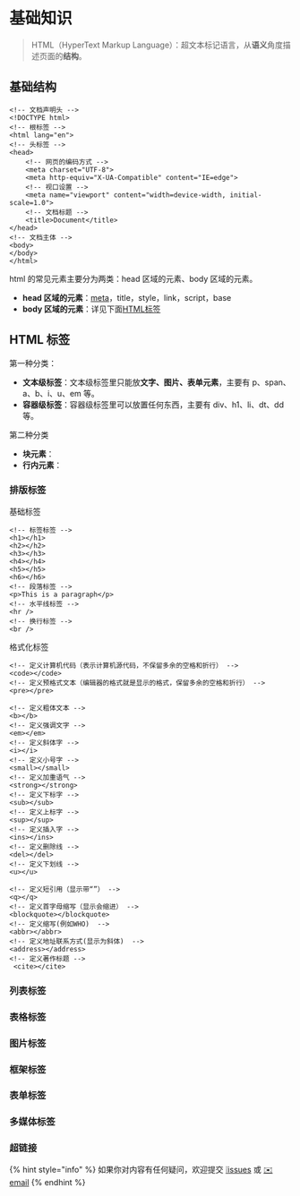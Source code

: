 # 基础知识

> HTML（HyperText Markup Language）：超文本标记语言，从**语义**角度描述页面的**结构**。

## 基础结构

```markup
<!-- 文档声明头 -->
<!DOCTYPE html>
<!-- 根标签 -->
<html lang="en">
<!-- 头标签 -->
<head>
    <!-- 网页的编码方式 -->
    <meta charset="UTF-8">
    <meta http-equiv="X-UA-Compatible" content="IE=edge">
    <!-- 视口设置 -->
    <meta name="viewport" content="width=device-width, initial-scale=1.0">
    <!-- 文档标题 -->
    <title>Document</title>
</head>
<!-- 文档主体 -->
<body>
</body>
</html>
```

html 的常见元素主要分为两类：head 区域的元素、body 区域的元素。

* **head 区域的元素**：[meta](https://sherwinshen.gitbook.io/front-end-blog/html/html-advanced#yuan-biao-qian)，title，style，link，script，base
* **body 区域的元素**：详见下面[HTML标签](https://sherwinshen.gitbook.io/front-end-blog/html/html-basic#biao-qian-yu-yi)

## HTML 标签

第一种分类：

* **文本级标签**：文本级标签里只能放**文字、图片、表单元素**，主要有 p、span、a、b、i、u、em 等。
* **容器级标签**：容器级标签里可以放置任何东西，主要有 div、h1、li、dt、dd 等。

第二种分类

* **块元素**：
* **行内元素**：

### 排版标签

基础标签

```markup
<!-- 标签标签 -->
<h1></h1>
<h2></h2>
<h3></h3>
<h4></h4>
<h5></h5>
<h6></h6>
<!-- 段落标签 -->
<p>This is a paragraph</p>
<!-- 水平线标签 -->
<hr />
<!-- 换行标签 -->
<br />
```

格式化标签

```markup
<!-- 定义计算机代码（表示计算机源代码，不保留多余的空格和折行） -->
<code></code>
<!-- 定义预格式文本（编辑器的格式就是显示的格式，保留多余的空格和折行） -->
<pre></pre>

<!-- 定义粗体文本 -->
<b></b>
<!-- 定义强调文字 -->
<em></em>
<!-- 定义斜体字 -->
<i></i>
<!-- 定义小号字 -->
<small></small>
<!-- 定义加重语气 -->
<strong></strong>
<!-- 定义下标字 -->
<sub></sub>
<!-- 定义上标字 -->
<sup></sup>
<!-- 定义插入字 -->
<ins></ins>
<!-- 定义删除线 -->
<del></del>
<!-- 定义下划线 -->
<u></u>

<!-- 定义短引用（显示带“”） -->
<q></q>
<!-- 定义首字母缩写（显示会缩进） -->
<blockquote></blockquote>
<!-- 定义缩写(例如WHO)  -->
<abbr></abbr>
<!-- 定义地址联系方式(显示为斜体)  -->
<address></address>
<!-- 定义著作标题 -->
 <cite></cite>
```

### 列表标签



### 表格标签



### 图片标签



### 框架标签



### 表单标签



### 多媒体标签



### 超链接



{% hint style="info" %}
如果你对内容有任何疑问，欢迎提交 [❕issues](https://github.com/MrEnvision/Front-end_learning_notes/issues) 或 [ ✉️ email](mailto:EnvisionShen@gmail.com)
{% endhint %}

